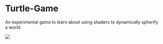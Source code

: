 # Turtle-Game

An experimental game to learn about using shaders to dynamically spherify a world.

![](https://img.itch.zone/aW1nLzMwODU2NjIuZ2lm/347x500/a0OMPQ.gif)
